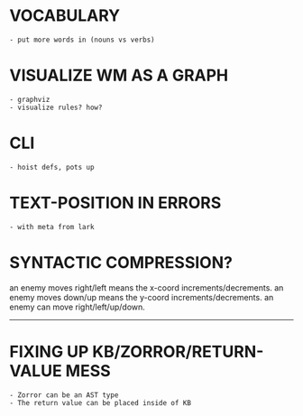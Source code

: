 # VOCABULARY
    - put more words in (nouns vs verbs)

# VISUALIZE WM AS A GRAPH
    - graphviz
    - visualize rules? how?

# CLI
    - hoist defs, pots up

# TEXT-POSITION IN ERRORS
	- with meta from lark

# SYNTACTIC COMPRESSION?
an enemy moves right/left means the x-coord increments/decrements.
an enemy moves down/up means the y-coord increments/decrements.
an enemy can move right/left/up/down.

--------------------

# FIXING UP KB/ZORROR/RETURN-VALUE MESS
	- Zorror can be an AST type
	- The return value can be placed inside of KB